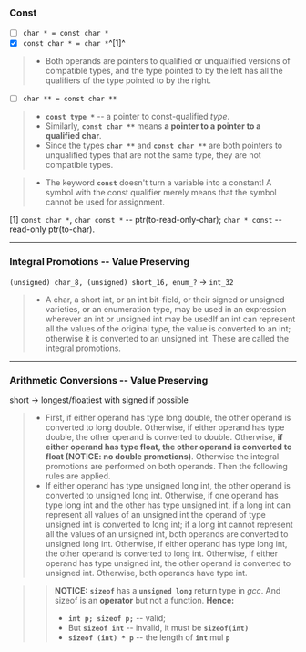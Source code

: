 
### Const

- [ ] `char * = const char *`
- [x] `const char * = char *`^[1]^

> * Both operands are pointers to qualified or unqualified versions of compatible types, and the type pointed to by the left has all the qualifiers of the type pointed to by the right.

- [ ] `char ** = const char **`

> * **`const type *`** -- a pointer to const-qualified *type*. 
> * Similarly, **`const char **`** means **a pointer to a pointer to a qualified char**.
> * Since the types **`char **`** and **`const char **`** are both pointers to unqualified types that are not the same type, they are not compatible types. 

> * The keyword **`const`** doesn't turn a variable into a constant! A symbol with the const qualifier merely means that the symbol cannot be used for assignment. 

[1] `const char *`, `char const *` -- ptr(to-read-only-char); `char * const` -- read-only ptr(to-char).

---

### Integral Promotions --  Value Preserving 

`(unsigned) char_8, (unsigned) short_16, enum_?` $\rightarrow$ `int_32` 
> * A char, a short int, or an int bit-field, or their signed or unsigned varieties, or an enumeration type, may be used in an expression wherever an int or unsigned int may be usedIf an int can represent all the values of the original type, the value is converted to an int; otherwise it is converted to an unsigned int. These are called the integral promotions.

---

### Arithmetic Conversions --  Value Preserving 

short $\rightarrow$ longest/floatiest with signed if possible

> * First, if either operand has type long double, the other operand is converted to long double. Otherwise, if either operand has type double, the other operand is converted to double. Otherwise, **if either operand has type float, the other operand is converted to float (NOTICE: no double promotions)**. Otherwise the integral promotions are performed on both operands. Then the following rules are applied.
> * If either operand has type unsigned long int, the other operand is converted to unsigned long int. Otherwise, if one operand has type long int and the other has type unsigned int, if a long int can represent all values of an unsigned int the operand of type unsigned int is converted to long int; if a long int cannot represent all the values of an unsigned int, both operands are converted to unsigned long int. Otherwise, if either operand has type long int, the other operand is converted to long int. Otherwise, if either operand has type unsigned int, the other operand is converted to unsigned int. Otherwise, both operands have type int.

>> **NOTICE:** **`sizeof`** has a **`unsigned long`** return type in *gcc*. And sizeof is an **operator** but not a function.
>> **Hence:**
>> * **`int p; sizeof p;`** -- valid;
>> * But **`sizeof int`** -- invalid, it must be **`sizeof(int)`**
>> * **`sizeof (int) * p`** -- the length of **`int`** mul **`p`**